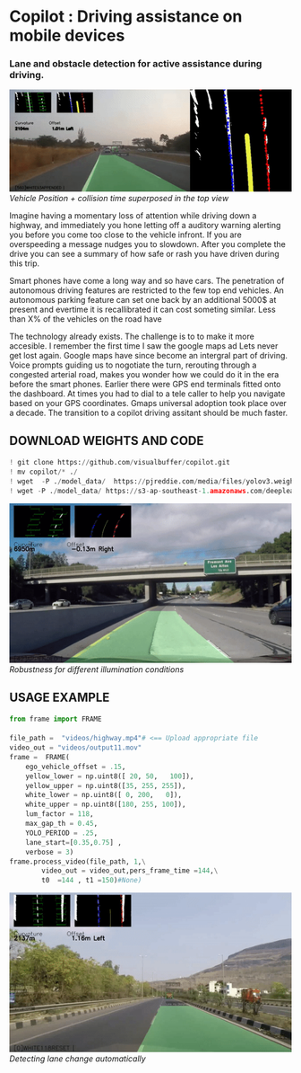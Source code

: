 # Copilot : Driving assistance on mobile devices
### Lane and obstacle detection for active assistance during driving.

![](./images/assets/Top-View.gif)<br> 
*Vehicle* *Position* *+* *collision* *time* *superposed* *in* *the* *top* *view* 

Imagine having a momentary loss of attention while driving down a highway, and immediately you hone letting off a auditory warning alerting you before you come too close to the vehicle infront. If you are overspeeding a message nudges you to slowdown. After you complete the drive you can see a summary of how safe or rash you have driven during this trip.

Smart phones have come a long way and so have cars. The penetration of autonomous driving features are restricted to the few top end vehicles. An autonomous parking feature can set one back by an additional 5000$ at present and evertime it is recallibrated it can cost someting similar. Less than X% of the vehicles on the road have 

The technology already exists. The challenge is to to make it more accesible. I remember the first time I saw the google maps ad Lets never get lost again. Google maps have since become an intergral part of driving. Voice prompts guiding us to nogotiate the turn, rerouting through a congested arterial road,  makes you wonder how we could do it in the era before the smart phones. Earlier there were GPS end terminals fitted onto the dashboard. At times you had to dial to a tele caller to help you navigate based on your GPS coordinates. Gmaps universal adoption took place over a decade. The transition to a copilot driving assitant should be much faster. 

## DOWNLOAD WEIGHTS AND CODE

```python
! git clone https://github.com/visualbuffer/copilot.git
! mv copilot/* ./
! wget  -P ./model_data/  https://pjreddie.com/media/files/yolov3.weights
! wget -P ./model_data/ https://s3-ap-southeast-1.amazonaws.com/deeplearning-mat/backend.h5
```

![](./images/assets/Lightness.gif)<br>
*Robustness* *for* *different* *illumination* *conditions*

## USAGE EXAMPLE
```python
from frame import FRAME

file_path =  "videos/highway.mp4"# <== Upload appropriate file          
video_out = "videos/output11.mov"
frame =  FRAME( 
    ego_vehicle_offset = .15,
    yellow_lower = np.uint8([ 20, 50,   100]),
    yellow_upper = np.uint8([35, 255, 255]),
    white_lower = np.uint8([ 0, 200,   0]),
    white_upper = np.uint8([180, 255, 100]), 
    lum_factor = 118,
    max_gap_th = 0.45,
    YOLO_PERIOD = .25,
    lane_start=[0.35,0.75] , 
    verbose = 3)
frame.process_video(file_path, 1,\
        video_out = video_out,pers_frame_time =144,\
        t0  =144 , t1 =150)#None)
```


![](./images/assets/Lane-Change.gif)<br>
*Detecting* *lane* *change* *automatically*
